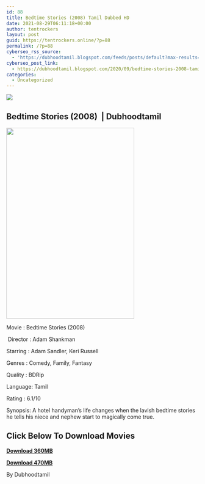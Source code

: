 ```yaml
---
id: 88
title: Bedtime Stories (2008) Tamil Dubbed HD
date: 2021-08-29T06:11:18+00:00
author: tentrockers
layout: post
guid: https://tentrockers.online/?p=88
permalink: /?p=88
cyberseo_rss_source:
  - 'https://dubhoodtamil.blogspot.com/feeds/posts/default?max-results=150&start-index=151'
cyberseo_post_link:
  - https://dubhoodtamil.blogspot.com/2020/09/bedtime-stories-2008-tamil-dubbed-hd.html
categories:
  - Uncategorized
---
```

<div class="media_block">
  <img src="https://1.bp.blogspot.com/-1UL8sEweloo/X1Sf62dG8hI/AAAAAAAACT0/2h2enWmTpx86sm7iF_-Gv9SR-AQBP82ggCNcBGAsYHQ/s72-w335-h500-c/5dad1ba9b891b9a5f68ef58f3ad4fdd8.jpg" class="media_thumbnail" />
</div>

## Bedtime Stories (2008)&nbsp; | Dubhoodtamil

<div class="separator">
  <a href="https://1.bp.blogspot.com/-1UL8sEweloo/X1Sf62dG8hI/AAAAAAAACT0/2h2enWmTpx86sm7iF_-Gv9SR-AQBP82ggCNcBGAsYHQ/s1593/5dad1ba9b891b9a5f68ef58f3ad4fdd8.jpg" imageanchor="1"><img loading="lazy" border="0" data-original-height="1593" data-original-width="1070" height="500" src="https://1.bp.blogspot.com/-1UL8sEweloo/X1Sf62dG8hI/AAAAAAAACT0/2h2enWmTpx86sm7iF_-Gv9SR-AQBP82ggCNcBGAsYHQ/w335-h500/5dad1ba9b891b9a5f68ef58f3ad4fdd8.jpg" width="335" /></a>
</div>

Movie	<span></span>:	<span></span>Bedtime Stories (2008)

&nbsp;Director	<span></span>:	<span></span>Adam Shankman&nbsp;

Starring	<span></span>:	<span></span>Adam Sandler, Keri Russell&nbsp;

Genres	<span></span>:	<span></span>Comedy, Family, Fantasy&nbsp;

Quality	<span></span>:	<span></span>BDRip&nbsp;

Language:	<span></span>Tamil&nbsp;

Rating	<span></span>:	<span></span>6.1/10

Synopsis: A hotel handyman&#8217;s life changes when the lavish bedtime stories he tells his niece and nephew start to magically come true.

## **<span>Click Below To Download Movies</span>**

**<span><a href="https://oncehelp.com/bedtime-stories-1" target="_blank" rel="noopener">Download 360MB</a></span>**

**<span><a href="https://oncehelp.com/bedtime-stories-2" target="_blank" rel="noopener">Download 470MB</a></span>**

By Dubhoodtamil